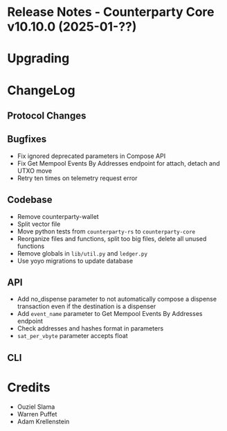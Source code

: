 # Release Notes - Counterparty Core v10.10.0 (2025-01-??)

# Upgrading


# ChangeLog

## Protocol Changes

## Bugfixes

- Fix ignored deprecated parameters in Compose API
- Fix Get Mempool Events By Addresses endpoint for attach, detach and UTXO move
- Retry ten times on telemetry request error

## Codebase

- Remove counterparty-wallet
- Split vector file
- Move python tests from `counterparty-rs` to `counterparty-core`
- Reorganize files and functions, split too big files, delete all unused functions
- Remove globals in `lib/util.py` and `ledger.py`
- Use yoyo migrations to update database

## API

- Add no_dispense parameter to not automatically compose a dispense transaction even if the destination is a dispenser
- Add `event_name` parameter to Get Mempool Events By Addresses endpoint
- Check addresses and hashes format in parameters
- `sat_per_vbyte` parameter accepts float

## CLI


# Credits

- Ouziel Slama
- Warren Puffet
- Adam Krellenstein
